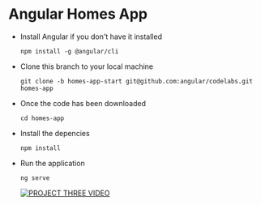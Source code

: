 # Angular Homes App
- Install Angular if you don't have it installed

  `npm install -g @angular/cli`

- Clone this branch to your local machine

  `git clone -b homes-app-start git@github.com:angular/codelabs.git homes-app`

- Once the code has been downloaded

  `cd homes-app`

- Install the depencies

  `npm install` 

- Run the application 

  `ng serve`

  [![PROJECT THREE VIDEO](http://img.youtube.com/vi/OpO9Z2QVK-0/0.jpg)](https://www.youtube.com/watch?v=OpO9Z2QVK-0)
